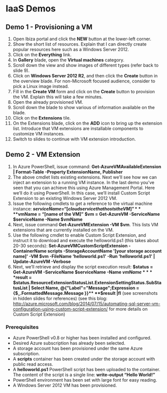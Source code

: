# IaaS Demos

## Demo 1 - Provisioning a VM

1. Open Ibiza portal and click the **NEW** button at the lower-left corner.
2. Show the short list of resources. Explain that I can directly create popular resources here such as a Windows Server 2012.
3. Click on the **Everything** link.
4. In **Gallery** blade, open the **Virtual machines** category.
5. Scroll down the view and show images of different types (refer back to slide 9).
6. Click on **Windows Server 2012 R2**, and then click the **Create** button in the overview blade. For non-Microsoft focused audience, consider to pick a Linux image instead.
7. Fill in the **Create VM** form and click on the **Create** button to provision the VM. Explain this will take a few minutes.
8. Open the already provisioned VM.
9. Scroll down the blade to show various of information available on the blade.
10. Click on the **Extensions** tile. 
11. On the Extensions blade, click on the **ADD** icon to bring up the extension list. Introduce that VM extensions are installable components to customize VM instances. 
12. Switch to slides to continue with VM extension introduction.


## Demo 2 - VM Extension 

1.	In Azure PowerShell, issue command: **Get-AzureVMAvailableExtension | Format-Table -Property ExtensionName, Publisher**
2.	The above cmdlet lists existing extensions. Next we’ll see how we can inject an extension to a running VM instance. In the last demo you’ve seen that you can achieve this using Azure Management Portal. Here we’ll do it using PowerShell. In this case, we’ll install Custom Script Extension to an existing Windows Server 2012 VM.
3.	Issue the following cmdlets to get a reference to the virtual machine instance:
      **$serviceName = “[cloud service that hosts the VM]”**
      **$vmName = “[name of the VM]”**
      **$vm = Get-AzureVM -ServiceName $serviceName -Name $vmName**
4.	Next, issue command **Get-AzureVMExtension -VM $vm**. This lists VM extensions that are currently installed on the VM.
5.	Use the following cmdlet to enable Custom Script Extension, and instruct it to download and execute the helloworld.ps1 (this takes about 20-30 seconds):
**Set-AzureVMCustomScriptExtension -ContainerName scripts -StorageAccountName '[your storage account name]' -VM $vm -FileName ‘helloworld.ps1' -Run ‘helloworld.ps1' | Update-AzureVM -Verbose**
6. Next, we’ll retrieve and display the script execution result:
**$status = Get-AzureVM -ServiceName $serviceName -Name $vmName**
**$result = $status.ResourceExtensionStatusList.ExtensionSettingStatus.SubStatusList | Select Name, @{"Label"="Message";Expression = {$_.FormattedMessage.Message }}** 
**$result |fl**
(see screenshots in hidden slides for references)
(see this blog: http://azure.microsoft.com/blog/2014/07/15/automating-sql-server-vm-configuration-using-custom-script-extension/ for more details on Custom Script Extension) 

### Prerequisites

- Azure PowerShell v0.8 or higher has been installed and configured.
-	Desired Azure subscription has already been selected. 
-	A storage account has been provisioned under the same Azure subscription.
-	A **scripts** container has been created under the storage account with public read access.
-	A **helloworld.ps1** PowerShell script has been uploaded to the container. The content of the script is a single line: **write-output “Hello World!”**
-	PowerShell environment has been set with large font for easy reading.
-	A Windows Server 2012 VM has been provisioned.